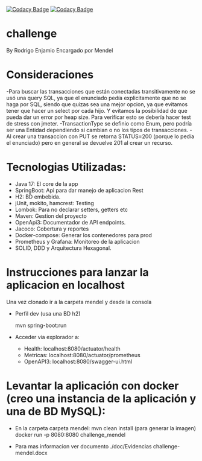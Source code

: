 [![Codacy Badge](https://app.codacy.com/project/badge/Grade/6b54209ea5c94574b4ec4783af5cf5b3)](https://www.codacy.com/gh/raenjamio/mendel/dashboard?utm_source=github.com&amp;utm_medium=referral&amp;utm_content=raenjamio/mendel&amp;utm_campaign=Badge_Grade)
[![Codacy Badge](https://app.codacy.com/project/badge/Coverage/6b54209ea5c94574b4ec4783af5cf5b3)](https://www.codacy.com/gh/raenjamio/mendel/dashboard?utm_source=github.com&utm_medium=referral&utm_content=raenjamio/mendel&utm_campaign=Badge_Coverage)

# challenge
By Rodrigo Enjamio
Encargado por Mendel

# Consideraciones
-Para buscar las transacciones que están conectadas transitivamente no se usó una query SQL, ya que el
enunciado pedía explicitamente que no se haga por SQL, siendo que quizas sea una mejor opcion, ya que evitamos
tener que hacer un select por cada hijo. Y evitamos la posibilidad de que pueda dar un error por heap size.
Para verificar esto se debería hacer test de stress con jmeter.
-TransactionType se definio como Enum, pero podría ser una Entidad dependiendo si cambian o no 
los tipos de transacciones.
-Al crear una transaccion con PUT se retorna STATUS=200 (porque lo pedía el enunciado) pero en general
se devuelve 201 al crear un recurso.

# Tecnologias Utilizadas:
- Java 17: El core de la app
- SpringBoot: Api para dar manejo de aplicacion Rest
- H2: BD embebida.
- jUnit, mokito, hamcrest: Testing
- Lombok: Para no declarar setters, getters etc
- Maven: Gestion del proyecto
- OpenApi3: Documentador de API endpoints.
- Jacoco: Cobertura y reportes
- Docker-compose: Generar los contenedores para prod
- Prometheus y Grafana: Monitoreo de la aplicacion
- SOLID, DDD y Arquitectura Hexagonal.

# Instrucciones para lanzar la aplicacion en localhost
Una vez clonado ir a la carpeta mendel y desde la consola

- Perfil dev (usa una BD h2)

  mvn spring-boot:run

- Acceder via explorador a:
  - Health: localhost:8080/actuator/health 
  - Metricas: localhost:8080/actuator/prometheus 
  - OpenAPI3: localhost:8080/swagger-ui.html

# Levantar la aplicación con docker (creo una instancia de la aplicación y una de BD MySQL):
- En la carpeta  carpeta mendel:
  mvn clean install (para generar la imagen)
  docker run -p 8080:8080 challenge_mendel

- Para mas informacion ver documento ./doc/Evidencias challenge-mendel.docx